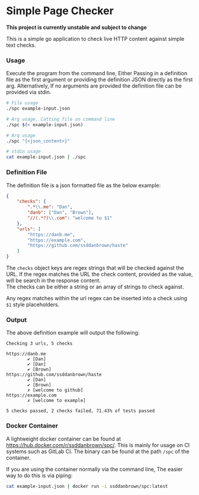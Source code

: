 # Simple Page Checker

**This project is currently unstable and subject to change**

This is a simple go application to check live HTTP content against simple text checks.

### Usage

Execute the program from the command line, Either Passing in a definition file as the first argument or providing the definition JSON directly as the first arg. Alternatively, If no arguments are provided the definition file can be provided via stdin. 

```bash
# File usage
./spc example-input.json

# Arg usage, Catting file on command line
./spc $(< example-input.json)

# Arg usage
./spc "{<json_content>}"

# stdin usage
cat example-input.json | ./spc
```

### Definition File

The definition file is a json formatted file as the below example:

```json
{
    "checks": {
        ".*\\.me": "Dan",
        "danb": ["Dan", "Brown"],
        "//(.*?)\\.com": "welcome to $1"
    },
    "urls": [
        "https://danb.me",
        "https://example.com",
        "https://github.com/ssddanbrown/haste"
    ]
}
```

The `checks` object keys are regex strings that will be checked against the URL. If the regex matches the URL the check content, provided as the value, will be search in the response content.  
The checks can be either a string or an array of strings to check against.

Any regex matches within the url regex can be inserted into a check using `$1` style placeholders.

### Output

The above definition example will output the following:

```shell
Checking 3 urls, 5 checks

https://danb.me
        ✔ [Dan]
        ✔ [Dan]
        ✔ [Brown]
https://github.com/ssddanbrown/haste
        ✔ [Dan]
        ✔ [Brown]
        ✗ [welcome to github]
https://example.com
        ✗ [welcome to example]

5 checks passed, 2 checks failed, 71.43% of tests passed
```

### Docker Container

A lightweight docker container can be found at https://hub.docker.com/r/ssddanbrown/spc/. This is mainly for usage on CI systems such as GitLab CI. The binary can be found at the path `/spc` of the container.

If you are using the container normally via the command line, The easier way to do this is via piping:

```bash
cat example-input.json | docker run -i ssddanbrown/spc:latest
```


